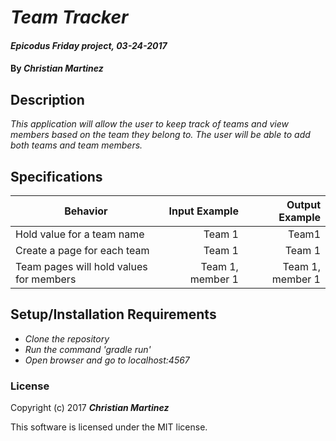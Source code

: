 # _Team Tracker_

#### _Epicodus Friday project, 03-24-2017_

#### By _**Christian Martinez**_

## Description
_This application will allow the user to keep track of teams and view members based on the team they belong to. The user will be able to add both teams and team members._


## Specifications

| Behavior                   | Input Example     | Output Example    |
| -------------------------- | -----------------:| -----------------:|
| Hold value for a team name | Team 1 | Team1  |
| Create a page for each team | Team 1 | Team 1|
| Team pages will hold values for members | Team 1, member 1 | Team 1, member 1|


## Setup/Installation Requirements

* _Clone the repository_
* _Run the command 'gradle run'_
* _Open browser and go to localhost:4567_


### License

Copyright (c) 2017 **_Christian Martinez_**

This software is licensed under the MIT license.
